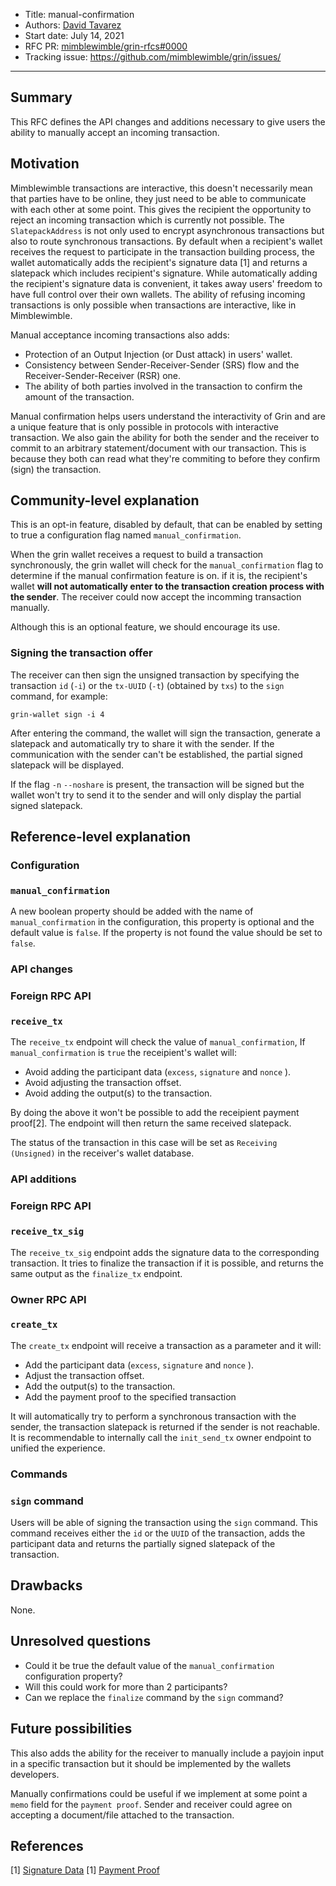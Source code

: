 - Title: manual-confirmation
- Authors: [David Tavarez](mailto:david@punksec.com)
- Start date: July 14, 2021
- RFC PR: [mimblewimble/grin-rfcs#0000](https://github.com/mimblewimble/grin-rfcs/pull/)
- Tracking issue: https://github.com/mimblewimble/grin/issues/

---

## Summary
[summary]: #summary

This RFC defines the API changes and additions necessary to give users the ability to manually accept an incoming transaction.

## Motivation
[motivation]: #motivation

Mimblewimble transactions are interactive, this doesn't necessarily mean that parties have to be online, they just need to be able to communicate with each other at some point. This gives the recipient the opportunity to reject an incoming transaction which is currently not possible. The `SlatepackAddress` is not only used to encrypt asynchronous transactions but also to route synchronous transactions. By default when a recipient's wallet receives the request to participate in the transaction building process, the wallet automatically adds the recipient's signature data [1] and returns a slatepack which includes recipient's signature. While automatically adding the recipient's signature data is convenient, it takes away users' freedom to have full control over their own wallets. The ability of refusing incoming transactions is only possible when transactions are interactive, like in Mimblewimble.

Manual acceptance incoming transactions also adds:

- Protection of an Output Injection (or Dust attack) in users' wallet.
- Consistency between Sender-Receiver-Sender (SRS) flow and the Receiver-Sender-Receiver (RSR) one.
- The ability of both parties involved in the transaction to confirm the amount of the transaction.

Manual confirmation helps users understand the interactivity of Grin and are a unique feature that is only possible in protocols with interactive transaction. We also gain the ability for both the sender and the receiver to commit to an arbitrary statement/document with our transaction. This is because they both can read what they're commiting to before they confirm (sign) the transaction.

## Community-level explanation
[community-level-explanation]: #community-level-explanation

This is an opt-in feature, disabled by default, that can be enabled by setting to true a configuration flag named `manual_confirmation`.

When the grin wallet receives a request to build a transaction synchronously, the grin wallet will check for the `manual_confirmation` flag to determine if the manual confirmation feature is on. if it is, the recipient's wallet **will not automatically enter to the transaction creation process with the sender**. The receiver could now accept the incomming transaction manually.

Although this is an optional feature, we should encourage its use.

### Signing the transaction offer

The receiver can then sign the unsigned transaction by specifying the transaction `id` (`-i`) or the `tx-UUID` (`-t`) (obtained by `txs`) to the `sign` command, for example:

`grin-wallet sign -i 4`

After entering the command, the wallet will sign the transaction, generate a slatepack and automatically try to share it with the sender. If the communication with the sender can't be established, the partial signed slatepack will be displayed.

If the flag `-n` `--noshare` is present, the transaction will be signed but the wallet won't try to send it to the sender and will only display the partial signed slatepack. 

## Reference-level explanation
[reference-level-explanation]: #reference-level-explanation

### Configuration

### `manual_confirmation`

A new boolean property should be added with the name of `manual_confirmation` in the configuration, this property is optional and the default value is `false`. If the property is not found the value should be set to `false`.

### API changes

### Foreign RPC API

### `receive_tx`

The `receive_tx` endpoint will check the value of `manual_confirmation`, If `manual_confirmation` is `true` the receipient's wallet will:

- Avoid adding the participant data (`excess`, `signature` and `nonce` ).
- Avoid adjusting the transaction offset.
- Avoid adding the output(s) to the transaction.

By doing the above it won't be possible to add the receipient payment proof[2]. The endpoint will then return the same received slatepack.

The status of the transaction in this case will be set as `Receiving (Unsigned)` in the receiver's wallet database.

### API additions

### Foreign RPC API

### `receive_tx_sig`

The `receive_tx_sig` endpoint adds the signature data to the corresponding transaction. It tries to finalize the transaction if it is possible, and returns the same output as the `finalize_tx` endpoint.

### Owner RPC API

### `create_tx`

The `create_tx` endpoint will receive a transaction as a parameter and it will:

- Add the participant data (`excess`, `signature` and `nonce` ).
- Adjust the transaction offset.
- Add the output(s) to the transaction.
- Add the payment proof to the specified transaction
  
It will automatically try to perform a synchronous transaction with the sender, the transaction slatepack is returned if the sender is not reachable. It is recommendable to internally call the `init_send_tx` owner endpoint to unified the experience.

### Commands

### `sign` command

Users will be able of signing the transaction using the `sign` command. This command receives either the `id` or the `UUID` of the transaction, adds the participant data and returns the partially signed slatepack of the transaction.

## Drawbacks
[drawbacks]: #drawbacks

None.

## Unresolved questions
[unresolved-questions]: #unresolved-questions

- Could it be true the default value of the `manual_confirmation` configuration property?
- Will this could work for more than 2 participants?
- Can we replace the `finalize` command by the `sign` command?

## Future possibilities
[future-possibilities]: #future-possibilities

This also adds the ability for the receiver to manually include a payjoin input in a specific transaction but it should be implemented by the wallets developers.

Manually confirmations could be useful if we implement at some point a `memo` field for the `payment proof`. Sender and receiver could agree on accepting a document/file attached to the transaction.

## References
[references]: #references


[1] [Signature Data](https://github.com/mimblewimble/grin-rfcs/blob/master/text/0012-compact-slates.md#signature-data)
[1] [Payment Proof](https://github.com/mimblewimble/grin-rfcs/blob/master/text/0006-payment-proofs.md)
